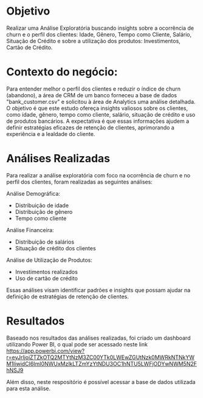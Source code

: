 # Objetivo
Realizar uma Análise Exploratória buscando insights sobre a ocorrência de churn e o perfil dos clientes: Idade, Gênero, Tempo como Cliente, Salário, Situação de Crédito e sobre a utilização dos produtos: Investimentos, Cartão de Crédito.

# Contexto do negócio:
Para entender melhor o perfil dos clientes e reduzir o índice de churn (abandono), a área de CRM de um banco forneceu a base de dados "bank_customer.csv" e solicitou à área de Analytics uma análise detalhada. O objetivo é que este estudo ofereça insights valiosos sobre os clientes, como idade, gênero, tempo como cliente, salário, situação de crédito e uso de produtos bancários. A expectativa é que essas informações ajudem a definir estratégias eficazes de retenção de clientes, aprimorando a experiência e a lealdade do cliente.

# Análises Realizadas

Para realizar a análise exploratória com foco na ocorrência de churn e no perfil dos clientes, foram realizadas as seguintes análises:

Análise Demográfica:
- Distribuição de idade
- Distribuição de gênero
- Tempo como cliente

Análise Financeira:
- Distribuição de salários
- Situação de crédito dos clientes

Análise de Utilização de Produtos:
- Investimentos realizados
- Uso de cartão de crédito

Essas análises visam identificar padrões e insights que possam ajudar na definição de estratégias de retenção de clientes.

# Resultados
Baseado nos resultados das análises realizadas, foi criado um dashboard utilizando Power BI, o qual pode ser acessado neste link https://app.powerbi.com/view?r=eyJrIjoiZTZkOTQ2MTYtNzM3ZC00YTk0LWEwZGUtNzk0MWRkNTNkYWM1IiwidCI6ImI0NWUxMzlkLTZmYzYtNDU3OC1hNTU5LWFjODYwNWM5N2FhNSJ9

Além disso, neste respositório é possível acessar a base de dados utilizada para esta análise.
